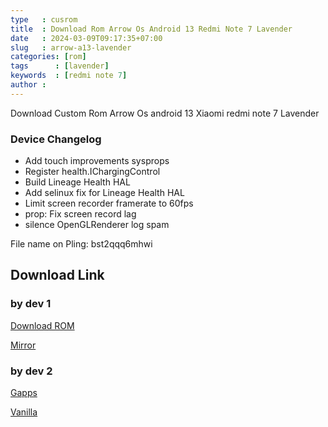 ```yaml
---
type   : cusrom
title  : Download Rom Arrow Os Android 13 Redmi Note 7 Lavender
date   : 2024-03-09T09:17:35+07:00
slug   : arrow-a13-lavender
categories: [rom]
tags      : [lavender]
keywords  : [redmi note 7]
author : 
---
```


Download Custom Rom Arrow Os android 13 Xiaomi redmi note 7 Lavender

### Device Changelog
- Add touch improvements sysprops
- Register health.IChargingControl
- Build Lineage Health HAL
- Add selinux fix for Lineage Health HAL
- Limit screen recorder framerate to 60fps
- prop: Fix screen record lag
- silence OpenGLRenderer log spam

File name on Pling: bst2qqq6mhwi


## Download Link
### by dev 1
[Download ROM](https://www.pling.com/p/1668809/)

[Mirror](https://shrs.link/UlQsN7)

### by dev 2
[Gapps](https://www.androidfilehost.com/?fid=10620683726822068767)

[Vanilla](https://www.androidfilehost.com/?fid=10620683726822068769)

